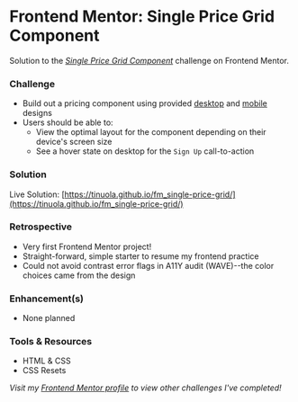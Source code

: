 # Frontend Mentor: Single Price Grid Component

Solution to the _[Single Price Grid Component](https://www.frontendmentor.io/challenges/single-price-grid-component-5ce41129d0ff452fec5abbbc)_ challenge on Frontend Mentor.

### Challenge

- Build out a pricing component using provided [desktop](/assets/design/desktop-design.jpg) and [mobile](/assets/design/mobile-design.jpg) designs
- Users should be able to:
  - View the optimal layout for the component depending on their device's screen size
  - See a hover state on desktop for the `Sign Up` call-to-action

### Solution

Live Solution: [https://tinuola.github.io/fm_single-price-grid/](https://tinuola.github.io/fm_single-price-grid/)

### Retrospective

- Very first Frontend Mentor project!
- Straight-forward, simple starter to resume my frontend practice
- Could not avoid contrast error flags in A11Y audit (WAVE)--the color choices came from the design

### Enhancement(s)

- None planned

### Tools & Resources

- HTML & CSS
- CSS Resets

_Visit my [Frontend Mentor profile](https://www.frontendmentor.io/profile/tinuola) to view other challenges I've completed!_

